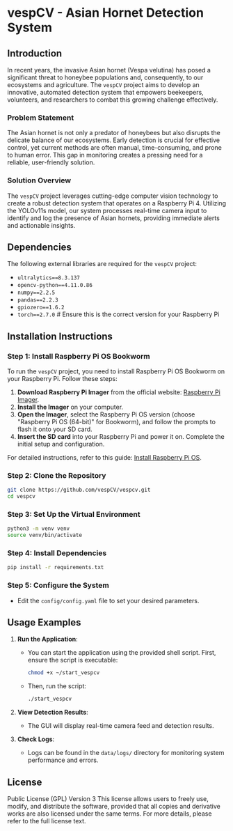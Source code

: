# vespCV - Asian Hornet Detection System

## Introduction
In recent years, the invasive Asian hornet (Vespa velutina) has posed a significant threat to honeybee populations and, consequently, to our ecosystems and agriculture. The `vespCV` project aims to develop an innovative, automated detection system that empowers beekeepers, volunteers, and researchers to combat this growing challenge effectively.

### Problem Statement
The Asian hornet is not only a predator of honeybees but also disrupts the delicate balance of our ecosystems. Early detection is crucial for effective control, yet current methods are often manual, time-consuming, and prone to human error. This gap in monitoring creates a pressing need for a reliable, user-friendly solution.

### Solution Overview
The `vespCV` project leverages cutting-edge computer vision technology to create a robust detection system that operates on a Raspberry Pi 4. Utilizing the YOLOv11s model, our system processes real-time camera input to identify and log the presence of Asian hornets, providing immediate alerts and actionable insights.

## Dependencies
The following external libraries are required for the `vespCV` project:

- `ultralytics==8.3.137`
- `opencv-python==4.11.0.86`
- `numpy==2.2.5`
- `pandas==2.2.3`
- `gpiozero==1.6.2`
- `torch==2.7.0`  # Ensure this is the correct version for your Raspberry Pi

## Installation Instructions

### Step 1: Install Raspberry Pi OS Bookworm
To run the `vespCV` project, you need to install Raspberry Pi OS Bookworm on your Raspberry Pi. Follow these steps:

1. **Download Raspberry Pi Imager** from the official website: [Raspberry Pi Imager](https://www.raspberrypi.com/software/).
2. **Install the Imager** on your computer.
3. **Open the Imager**, select the Raspberry Pi OS version (choose "Raspberry Pi OS (64-bit)" for Bookworm), and follow the prompts to flash it onto your SD card.
4. **Insert the SD card** into your Raspberry Pi and power it on. Complete the initial setup and configuration.

For detailed instructions, refer to this guide: [Install Raspberry Pi OS](https://raspberrytips.com/install-raspbian-raspberry-pi/).

### Step 2: Clone the Repository
```bash
git clone https://github.com/vespCV/vespcv.git
cd vespcv
```

### Step 3: Set Up the Virtual Environment
```bash
python3 -m venv venv
source venv/bin/activate
```

### Step 4: Install Dependencies
```bash
pip install -r requirements.txt
```

### Step 5: Configure the System
- Edit the `config/config.yaml` file to set your desired parameters.

## Usage Examples

1. **Run the Application**:
   - You can start the application using the provided shell script. First, ensure the script is executable:
     ```bash
     chmod +x ~/start_vespcv
     ```
   - Then, run the script:
     ```bash
     ./start_vespcv
     ```

2. **View Detection Results**:
   - The GUI will display real-time camera feed and detection results.

3. **Check Logs**:
   - Logs can be found in the `data/logs/` directory for monitoring system performance and errors.

## License
Public License (GPL) Version 3
This license allows users to freely use, modify, and distribute the software, provided that all copies and derivative works are also licensed under the same terms. For more details, please refer to the full license text.




